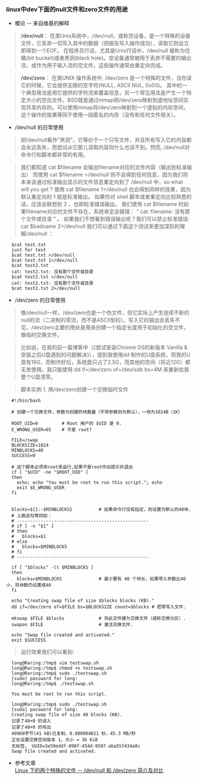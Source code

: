 ### linux中dev下面的null文件和zero文件的用途
- 概论 -- 来自维基的解释  

> **/dev/null**： 在类Unix系统中，/dev/null，或称空设备，是一个特殊的设备文件，它丢弃一切写入其中的数据（但报告写入操作成功），读取它则会立即得到一个EOF。
在程序员行话，尤其是Unix行话中，/dev/null 被称为位桶(bit bucket)或者黑洞(black hole)。空设备通常被用于丢弃不需要的输出流，或作为用于输入流的空文件。这些操作通常由重定向完成。


> **/dev/zero**： 在类UNIX 操作系统中, /dev/zero 是一个特殊的文件，当你读它的时候，它会提供无限的空字符(NULL, ASCII NUL, 0x00)。
其中的一个典型用法是用它提供的字符流来覆盖信息，另一个常见用法是产生一个特定大小的空白文件。BSD就是通过mmap把/dev/zero映射到虚地址空间实现共享内存的。可以使用mmap将/dev/zero映射到一个虚拟的内存空间，这个操作的效果等同于使用一段匿名的内存（没有和任何文件相关）。

- /dev/null 的日常使用  

> 把/dev/null看作"黑洞"。它等价于一个只写文件，并且所有写入它的内容都会永远丢失，而尝试从它那儿读取内容则什么也读不到。然而, /dev/null对命令行和脚本都非常的有用。

>我们都知道  cat $filename  会输出filename对应的文件内容（输出到标准输出）
而使用         cat $filename >/dev/null 则不会得到任何信息，因为我们将本来该通过标准输出显示的文件信息重定向到了 /dev/null 中，so what will you get ?
使用  cat $filename 1>/dev/null 也会得到同样的效果，因为默认重定向的 1 就是标准输出。  如果你对 shell 脚本或者重定向比较熟悉的话，应该会联想到 2 ，也即标准错误输出。
我们使用 cat $filename  时如果filename对应的文件不存在，系统肯定会报错： “ cat: filename: 没有那个文件或目录 ” 。
如果我们不想看到错误输出呢？我们可以禁止标准错误:   cat $badname 2>/dev/null
我们可以通过下面这个测试来更加深刻的理解/dev/null ：
```shell
  $cat test.txt   
  just for test  
  $cat test.txt >/dev/null   
  $cat test.txt 1>/dev/null   
  $cat test2.txt   
  cat: test2.txt: 没有那个文件或目录  
  $cat test2.txt >/dev/null   
  cat: test2.txt: 没有那个文件或目录  
  $cat test2.txt 2>/dev/null   
```

- /dev/zero 的日常使用

> 像/dev/null一样，/dev/zero也是一个伪文件，但它实际上产生连续不断的null的流（二进制的零流，而不是ASCII型的）。写入它的输出会丢失不见，/dev/zero主要的用处是用来创建一个指定长度用于初始化的空文件，像临时交换文件。

> 比如说，在我的前一篇博客中（《尝试安装Chrome OS的新版本 Vanilla & 安装之后U盘遇到的问题解决》），提到我使用dd 制作的U盘系统，而我的U盘有16G，而制作好后，系统盘只占了2.5G，而其他的空间（将近12G）都无发使用。我只能使用  dd if=/dev/zero of=/dev/sdb bs=4M 来重新给我整个U盘清零。

> 脚本实例 1. 用/dev/zero创建一个交换临时文件  

```shell
  #!/bin/bash  

  # 创建一个交换文件，参数为创建的块数量（不带参数则为默认），一块为1024B（1K）  

  ROOT_UID=0         # Root 用户的 $UID 是 0.  
  E_WRONG_USER=65    # 不是 root?  

  FILE=/swap  
  BLOCKSIZE=1024  
  MINBLOCKS=40  
  SUCCESS=0  

  # 这个脚本必须用root来运行,如果不是root作出提示并退出  
  if [ "$UID" -ne "$ROOT_UID" ]  
  then  
    echo; echo "You must be root to run this script."; echo  
    exit $E_WRONG_USER  
  fi   


  blocks=${1:-$MINBLOCKS}          # 如果命令行没有指定，则设置为默认的40块.  
  # 上面这句等同如：  
  # --------------------------------------------------  
  # if [ -n "$1" ]  
  # then  
  #   blocks=$1  
  # else  
  #   blocks=$MINBLOCKS  
  # fi  
  # --------------------------------------------------  

  if [ "$blocks" -lt $MINBLOCKS ]  
  then  
    blocks=$MINBLOCKS              # 最少要有 40 个块长，如果带入参数比40小，将块数仍设置成40  
  fi   

  echo "Creating swap file of size $blocks blocks (KB)."  
  dd if=/dev/zero of=$FILE bs=$BLOCKSIZE count=$blocks # 把零写入文件.  

  mkswap $FILE $blocks             # 将此文件建为交换文件（或称交换分区）.  
  swapon $FILE                     # 激活交换文件.  

  echo "Swap file created and activated."  
  exit $SUCCESS   
```


>运行效果我们可以看到:

```shell
  long@Raring:/tmp$ vim testswap.sh  
  long@Raring:/tmp$ chmod +x testswap.sh             
  long@Raring:/tmp$ sudo ./testswap.sh             
  [sudo] password for long:    
  long@Raring:/tmp$ ./testswap.sh             

  You must be root to run this script.  

  long@Raring:/tmp$ sudo ./testswap.sh             
  [sudo] password for long:       
  Creating swap file of size 40 blocks (KB).  
  记录了40+0 的读入  
  记录了40+0 的写出  
  40960字节(41 kB)已复制，0.000904021 秒，45.3 MB/秒  
  正在设置交换空间版本 1，大小 = 36 KiB  
  无标签， UUID=3e59eddf-098f-454d-9507-aba55f434a8c  
  Swap file created and activated.   
```
- 参考文章  
 [Linux 下的两个特殊的文件 -- /dev/null 和 /dev/zero 简介及对比](http://blog.csdn.net/pi9nc/article/details/18257593)
